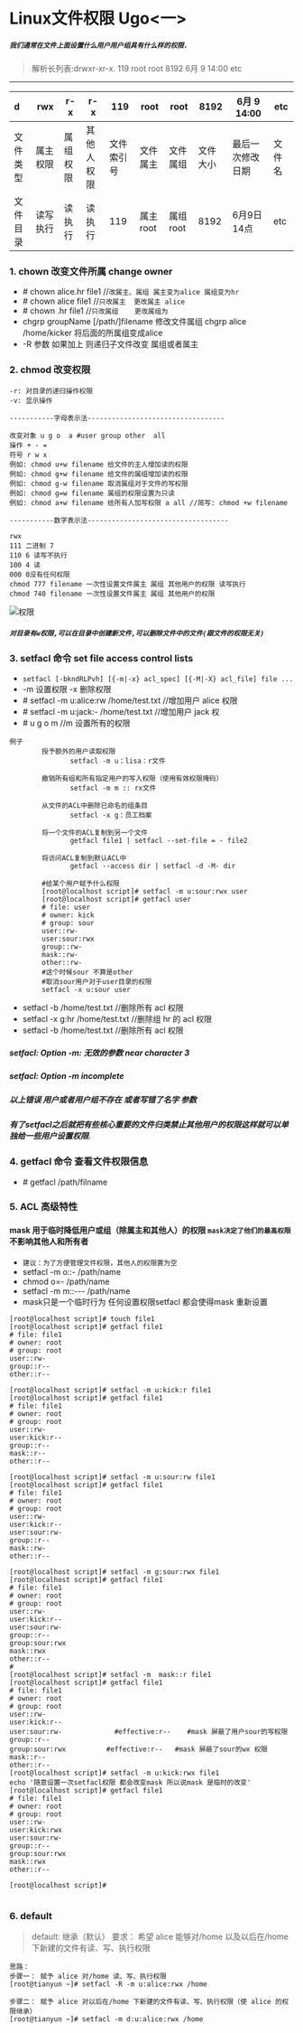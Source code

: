 Linux文件权限 Ugo<一>
===
##### `我们通常在文件上面设置什么用户用户组具有什么样的权限.`
> 解析长列表:drwxr-xr-x. 119 root root 8192 6月   9 14:00 etc
-----
|d       |rwx   |r-x     |r-x      |119      |root       |root         |8192   |6月   9 14:00   |etc |
|:-------|------|--------|---------|---------|-----------|-------------|-------|----------------|----|
|文件类型|属主权限|属组权限|其他人权限|文件索引号|文件属主    |文件属组     |文件大小|最后一次修改日期|文件名|
|文件目录|读写执行|读执行  |读执行    |119      |属主root   |属组root     |8192    |6月9日 14点    |etc  |
### 1. chown 改变文件所属 change owner
* \# chown alice.hr file1   //`改属主、属组 属主变为alice 属组变为hr `
* \# chown alice file1    //`只改属主  更改属主 alice`  
* \# chown .hr file1    //`只改属组    更改属组为`
* chgrp groupName [/path/]filename  修改文件属组  chgrp alice /home/kicker 将后面的所属组变成alice
* -R 参数  如果加上 则递归子文件改变  属组或者属主
### 2. chmod 改变权限
``` shell
-r: 对目录的递归操作权限
-v: 显示操作

-----------字母表示法----------------------------------

改变对象 u g o  a #user group other  all  
操作 + - =
符号 r w x
例如: chmod u+w filename 给文件的主人增加读的权限
例如: chmod g+w filename 给文件的属组增加读的权限
例如: chmod g-w filename 取消属组对于文件的写权限
例如: chmod g=w filename 属组的权限设置为只读
例如: chmod a+w filename 给所有人加写权限 a all //简写: chmod +w filename

-----------数字表示法-----------------------------------

rwx 
111 二进制 7
110 6 读写不执行
100 4 读
000 0没有任何权限
chmod 777 filename 一次性设置文件属主 属组 其他用户的权限 读写执行
chmod 740 filename 一次性设置文件属主 属组 其他用户的权限 
```
![权限](/Image/解释.png)
##### `对目录有w权限,可以在目录中创建新文件,可以删除文件中的文件(跟文件的权限无关)`
### 3. setfacl 命令 set file access control lists
* `setfacl [-bkndRLPvh] [{-m|-x} acl_spec] [{-M|-X} acl_file] file ...`
* -m 设置权限 -x 删除权限
* \# setfacl -m u:alice:rw /home/test.txt  //增加用户 alice 权限
* \# setfacl -m u:jack:- /home/test.txt   //增加用户 jack 权
* \# u g o m //m  设置所有的权限
```shell
例子
        授予额外的用户读取权限
               setfacl -m u：lisa：r文件

        撤销所有组和所有指定用户的写入权限（使用有效权限掩码）
               setfacl -m m :: rx文件

        从文件的ACL中删除已命名的组条目
               setfacl -x g：员工档案

        将一个文件的ACL复制到另一个文件
               getfacl file1 | setfacl --set-file = - file2

        将访问ACL复制到默认ACL中
               getfacl --access dir | setfacl -d -M- dir
               
        #给某个用户赋予什么权限               
        [root@localhost script]# setfacl -m u:sour:rwx user
        [root@localhost script]# getfacl user
        # file: user
        # owner: kick
        # group: sour
        user::rw-
        user:sour:rwx
        group::rw-
        mask::rw-
        other::rw-
        #这个时候sour 不算是other
        #取消sour用户对于user目录的权限
        setfacl -x u:sour user
```
* setfacl -b /home/test.txt    //删除所有 acl 权限 
* setfacl -x g:hr /home/test.txt    //删除组 hr 的 acl 权限 
* setfacl -b /home/test.txt    //删除所有 acl 权限 

##### setfacl: Option -m: 无效的参数 near character 3
##### setfacl: Option -m incomplete
##### 以上错误 用户或者用户组不存在 或者写错了名字 参数

##### 有了setfacl之后就把有些核心重要的文件归类禁止其他用户的权限这样就可以单独给一些用户设置权限.

### 4. getfacl 命令 查看文件权限信息
* \# getfacl /path/filname
### 5. ACL 高级特性 
#### mask 用于临时降低用户或组（除属主和其他人）的权限 `mask决定了他们的最高权限`   不影响其他人和所有者 
* `建议：为了方便管理文件权限，其他人的权限置为空 `
* setfacl -m o::- /path/name 
* chmod o=- /path/name
* setfacl -m m::--- /path/name
* mask只是一个临时行为 任何设置权限setfacl 都会使得mask 重新设置  
``` Shell
[root@localhost script]# touch file1
[root@localhost script]# getfacl file1
# file: file1
# owner: root
# group: root
user::rw-
group::r--
other::r--

[root@localhost script]# setfacl -m u:kick:r file1 
[root@localhost script]# getfacl file1 
# file: file1
# owner: root
# group: root
user::rw-
user:kick:r--
group::r--
mask::r--
other::r--

[root@localhost script]# setfacl -m u:sour:rw file1 
[root@localhost script]# getfacl file1
# file: file1
# owner: root
# group: root
user::rw-
user:kick:r--
user:sour:rw-
group::r--
mask::rw-
other::r--

[root@localhost script]# setfacl -m g:sour:rwx file1 
[root@localhost script]# getfacl file1 
# file: file1
# owner: root
# group: root
user::rw-
user:kick:r--
user:sour:rw-
group::r--
group:sour:rwx
mask::rwx
other::r--
#
[root@localhost script]# setfacl -m  mask::r file1 
[root@localhost script]# getfacl file1 
# file: file1
# owner: root
# group: root
user::rw-
user:kick:r--
user:sour:rw-			  #effective:r--    #mask 屏蔽了用户sour的写权限
group::r--
group:sour:rwx			#effective:r--   #mask 屏蔽了sour的wx 权限 
mask::r--
other::r--
[root@localhost script]# setfacl -m u:kick:rwx file1  
echo '随意设置一次setfacl权限 都会改变mask 所以说mask 是临时的改变'
[root@localhost script]# getfacl file1 
# file: file1
# owner: root
# group: root
user::rw-
user:kick:rwx
user:sour:rw-
group::r--
group:sour:rwx
mask::rwx
other::r--

[root@localhost script]# 


```
### 6. default

>default: 继承（默认） 
    要求： 希望 alice 能够对/home 以及以后在/home 下新建的文件有读、写、执行权限 
    
    思路： 
    步骤一： 赋予 alice 对/home 读、写、执行权限 
    [root@tianyun ~]# setfacl -R -m u:alice:rwx /home 
       
    步骤二： 赋予 alice 对以后在/home 下新建的文件有读、写、执行权限（使 alice 的权限继承） 
    [root@tianyun ~]# setfacl -m d:u:alice:rwx /home

